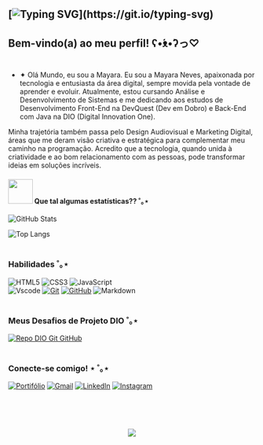 


## [![Typing SVG](https://readme-typing-svg.demolab.com?font=Pixelify+Sans&weight=500&size=26&duration=2500&pause=2500&color=E94D5F&background=00000000&=true&multiline=true&random=false&width=435&height=85&lines=Ol%C3%A1%2C+mundo!;)](https://git.io/typing-svg)

## Bem-vindo(a) ao meu perfil! ʕ•́ᴥ•̀ʔっ♡ <br><br>

- ✦ Olá Mundo, eu sou a Mayara. Eu sou a Mayara Neves, apaixonada por tecnologia e entusiasta da área digital, sempre movida pela vontade de aprender e evoluir. Atualmente, estou cursando Análise e Desenvolvimento de Sistemas e me dedicando aos estudos de Desenvolvimento Front-End na DevQuest (Dev em Dobro) e Back-End com Java na DIO (Digital Innovation One).

Minha trajetória também passa pelo Design Audiovisual e Marketing Digital, áreas que me deram visão criativa e estratégica para complementar meu caminho na programação. Acredito que a tecnologia, quando unida à criatividade e ao bom relacionamento com as pessoas, pode transformar ideias em soluções incríveis.

#### <img src="https://media.giphy.com/media/VgCDAzcKvsR6OM0uWg/giphy.gif" width="50"> Que tal algumas estatísticas?? ˚｡⋆ <br>

    
![GitHub Stats](https://github-readme-stats.vercel.app/api?username=Alan-G-S-Oliveira&theme=00000000&bg_color=00000000&border_color=30A3DC&show_icons=true&icon_color=30A3DC&title_color=E94D5F&text_color=30A3DC&&hide_title=True) <br>

![Top Langs](https://github-readme-stats-git-masterrstaa-rickstaa.vercel.app/api/top-langs/?username=Alan-G-S-Oliveira&bg_color=00000000&border_color=30A3DC&title_color=E94D5F&text_color=30A3DC&&hide_title=True) <br><br>


### Habilidades ˚｡⋆ <br>

![HTML5](https://img.shields.io/badge/HTML-E94D5F?style=for-the-badge&logo=html5&logoColor=30A3DC)
![CSS3](https://img.shields.io/badge/CSS3-30A3DC?style=for-the-badge&logo=css3&logoColor=0E76A8)
![JavaScript](https://img.shields.io/badge/JavaScript-E94D5F?style=for-the-badge&logo=javascript)<br>
![Vscode](https://img.shields.io/badge/Vscode-30A3DC?style=for-the-badge&logo=visual-studio-code&logoColor=FFF)
[![Git](https://img.shields.io/badge/Git-E94D5F?style=for-the-badge&logo=git&logoColor=30A3DC)](https://git-scm.com/doc)
[![GitHub](https://img.shields.io/badge/GitHub-30A3DC?style=for-the-badge&logo=github&logoColor=E94D5F)](https://docs.github.com/)
![Markdown](https://img.shields.io/badge/Markdown-E94D5F?style=for-the-badge&logo=markdown) <br><br>



### Meus Desafios de Projeto DIO ˚｡⋆ <br>


[![Repo DIO Git GitHub](https://github-readme-stats.vercel.app/api/pin/?username=elidianaandrade&repo=dio-lab-open-source&bg_color=00000000&border_color=30A3DC&show_icons=true&icon_color=30A3DC&title_color=E94D5F&text_color=30A3DC)](https://github.com/elidianaandrade/dio-lab-open-source) <br><br>

### Conecte-se comigo! ⋆ ˚｡⋆ <br>

[![Portifólio](https://img.shields.io/badge/PORTIFÓLIO-E94D5F?style=for-the-badge&logo=&logoColor=00000000)](https://github.com/eumayaraneves?tab=repositories) 
[![Gmail](https://img.shields.io/badge/-Email-30A3DC?style=for-the-badge&logo=microsoft-outlook&logoColor=E94D5F)](mailto:contatomayarasneves@gmail.com)
[![LinkedIn](https://img.shields.io/badge/-LinkedIn-E94D5F?style=for-the-badge&logo=linkedin&logoColor=30A3DC)](https://www.linkedin.com/in/eumayaraneves/)
[![Instagram](https://img.shields.io/badge/-Instagram-30A3DC?style=for-the-badge&logo=instagram&logoColor=E94D5F)](https://www.instagram.com/eumayaraneves/) <br><br>



<div align="center" style="text-align: center;"> <br><br>
 

[![](https://visitcount.itsvg.in/api?id=eumayaraneves&label=Profile%20Views&color=5&icon=7&pretty=true)](https://visitcount.itsvg.in)

<!-- Proudly created with GPRM ( https://gprm.itsvg.in ) -->
  </a>
</div>

